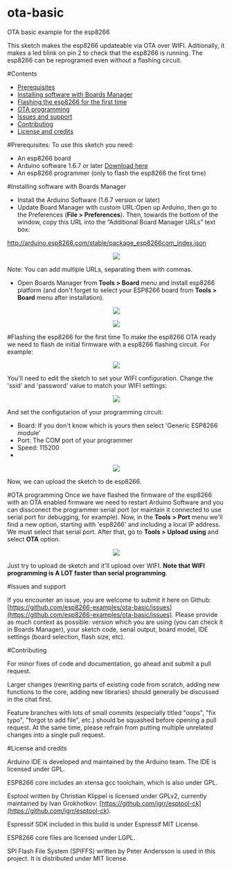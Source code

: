 # ota-basic
OTA basic example for the esp8266

This sketch makes the esp8266 updateable via OTA over WIFI. Aditionally, it makes a led blink on pin 2 to check that the esp8266 is running.
The esp8266 can be reprogramed even without a flashing circuit.

#Contents
  * [Prerequisites](#prerequisites)
  * [Installing software with Boards Manager](#installing-software-with-boards-manager)
  * [Flashing the esp8266 for the first time](#flashing-the-esp8266-for-the-first-time)
  * [OTA programming](#ota-programming)
  * [Issues and support](#issues-and-support)
  * [Contributing](#contributing)
  * [License and credits](#license-and-credits)



#Prerequisites:
To use this sketch you need:
  - An esp8266 board
  - Arduino software 1.6.7 or later [Download here](https://www.arduino.cc/en/Main/Software)
  - An esp8266 programmer (only to flash the esp8266 the first time)

#Installing software with Boards Manager
 * Install the Arduino Software (1.6.7 version or later)
 * Update Board Manager with custom URL:Open up Arduino, then go to the Preferences (**File > Preferences**). Then, towards the bottom of the window, copy this URL into the “Additional Board Manager URLs” text box:

  http://arduino.esp8266.com/stable/package_esp8266com_index.json

 <p align="center"><img src ="./img/arduino-board-manager-link.png?raw=true"></p>

 Note: You can add multiple URLs, separating them with commas.
 
 * Open Boards Manager from **Tools > Board** menu and install esp8266 platform (and don't forget to select your ESP8266 board from **Tools > Board** menu after installation).
 
 <p align="center"><img src ="./img/arduino-board-install.png?raw=true"></p>
 <p align="center"><img src ="./img/arduino-board-select.png?raw=true"></p>

#Flashing the esp8266 for the first time
To make the esp8266 OTA ready we need to flash de initial firmware with a esp8266 flashing circuit. For example:

 <p align="center"><img src ="./img/arduino-board-flashing.png?raw=true"></p>

You'll need to edit the sketch to set your WIFI configuration. Change the 'ssid' and 'password' value to match your WIFI settings:
 <p align="center"><img src ="./img/arduino-sketch-edit.png?raw=true"></p>

And set the configutarion of your programming circuit:
 - Board: If you don't know which is yours then select 'Generic ESP8266 module'
 - Port: The COM port of your programmer
 - Speed: 115200
 -
 <p align="center"><img src ="./img/arduino-upload-speed.png?raw=true"></p>

 Now, we can upload the sketch to de esp8266.
 
 #OTA programming
  Once we have flashed the firmware of the esp8266 with an OTA enabled firmware we need to restart Arduino Software and you can dissconect the programmer serial port (or maintain it connected to use serial port for debugging, for example).
  Now, in the **Tools > Port** menu we'll find a new option, starting with 'esp8266' and including a local IP address. We must select that serial port. After that, go to **Tools > Upload using** and select **OTA** option.
  
  <p align="center"><img src ="./img/arduino-sketch-ota-option.png?raw=true"></p>
  
  Just try to upload de sketch and it'll upload over WIFI. **Note that WIFI programming is A LOT faster than serial programming**.
 
#Issues and support

If you encounter an issue, you are welcome to submit it here on Github: [https://github.com/esp8266-examples/ota-basic/issues](https://github.com/esp8266-examples/ota-basic/issues). Please provide as much context as possible: version which you are using (you can check it in Boards Manager), your sketch code, serial output, board model, IDE settings (board selection, flash size, etc).

#Contributing

For minor fixes of code and documentation, go ahead and submit a pull request.

Larger changes (rewriting parts of existing code from scratch, adding new functions to the core, adding new libraries) should generally be discussed in the chat first.

Feature branches with lots of small commits (especially titled "oops", "fix typo", "forgot to add file", etc.) should be squashed before opening a pull request. At the same time, please refrain from putting multiple unrelated changes into a single pull request.

#License and credits

Arduino IDE is developed and maintained by the Arduino team. The IDE is licensed under GPL.

ESP8266 core includes an xtensa gcc toolchain, which is also under GPL.

Esptool written by Christian Klippel is licensed under GPLv2, currently maintained by Ivan Grokhotkov: [https://github.com/igrr/esptool-ck](https://github.com/igrr/esptool-ck).

Espressif SDK included in this build is under Espressif MIT License.

ESP8266 core files are licensed under LGPL.

SPI Flash File System (SPIFFS) written by Peter Andersson is used in this project. It is distributed under MIT license.
